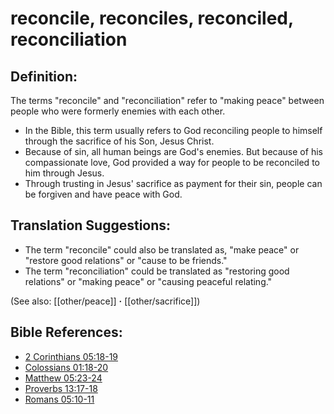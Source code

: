 # reconcile, reconciles, reconciled, reconciliation #

## Definition: ##

The terms "reconcile" and "reconciliation" refer to "making peace" between people who were formerly enemies with each other.

* In the Bible, this term usually refers to God reconciling people to himself through the sacrifice of his Son, Jesus Christ.
* Because of sin, all human beings are God's enemies. But because of his compassionate love, God provided a way for people to be reconciled to him through Jesus.
* Through trusting in Jesus' sacrifice as payment for their sin, people can be forgiven and have peace with God.

## Translation Suggestions: ##

* The term "reconcile" could also be translated as, "make peace" or "restore good relations" or "cause to be friends."
* The term "reconciliation" could be translated as "restoring good relations" or "making peace" or "causing peaceful relating."

(See also: [[other/peace]] **·** [[other/sacrifice]])

## Bible References: ##

* [2 Corinthians 05:18-19](en/tn/2co/help/05/18)
* [Colossians 01:18-20](en/tn/col/help/01/18)
* [Matthew 05:23-24](en/tn/mat/help/05/23)
* [Proverbs 13:17-18](en/tn/pro/help/13/17)
* [Romans 05:10-11](en/tn/rom/help/05/10)